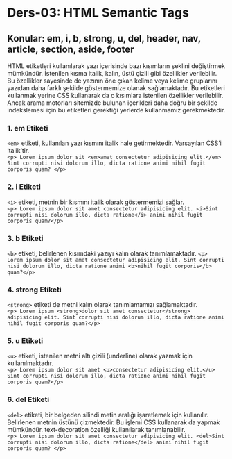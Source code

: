 # Ders-03: HTML Semantic Tags  
## Konular: em, i, b, strong, u, del, header, nav, article, section, aside, footer  
HTML etiketleri kullanılarak yazı içerisinde bazı kısımların şeklini değiştirmek mümkündür. İstenilen kısma italik, kalın, üstü çizili gibi özellikler verilebilir. Bu özellikler sayesinde de yazının öne çıkan kelime veya kelime gruplarını yazıdan daha farklı şekilde göstermemize olanak sağlamaktadır. Bu etiketleri kullanmak yerine CSS kullanarak da o kısımlara istenilen özellikler verilebilir. Ancak arama motorları sitemizde bulunan içerikleri daha doğru bir şekilde indekslemesi için bu etiketleri gerektiği yerlerde kullanmamız gerekmektedir.  
### 1. em Etiketi  
`<em>` etiketi, kullanılan yazı kısmını italik hale getirmektedir. Varsayılan CSS’i italik’tir.  
`<p> Lorem ipsum dolor sit <em>amet consectetur adipisicing elit.</em> Sint corrupti nisi dolorum illo, dicta ratione animi nihil fugit corporis quam? </p>`  
### 2. i Etiketi  
`<i>` etiketi, metnin bir kısmını italik olarak göstermemizi sağlar.  
`<p> Lorem ipsum dolor sit amet consectetur adipisicing elit. <i>Sint corrupti nisi dolorum illo, dicta ratione</i> animi nihil fugit corporis quam?</p>`  
### 3. b Etiketi
`<b>` etiketi, belirlenen kısımdaki yazıyı kalın olarak tanımlamaktadır.
`<p> Lorem ipsum dolor sit amet consectetur adipisicing elit. Sint corrupti nisi dolorum illo, dicta ratione animi <b>nihil fugit corporis</b> quam?</p>`  
### 4. strong Etiketi  
`<strong>` etiketi de metni kalın olarak tanımlamamızı sağlamaktadır.  
`<p> Lorem ipsum <strong>dolor sit amet consectetur</strong> adipisicing elit. Sint corrupti nisi dolorum illo, dicta ratione animi nihil fugit corporis quam?</p>`  
### 5. u Etiketi  
`<u>` etiketi, istenilen metni altı çizili (underline) olarak yazmak için kullanılmaktadır.  
`<p> Lorem ipsum dolor sit amet <u>consectetur adipisicing elit.</u> Sint corrupti nisi dolorum illo, dicta ratione animi nihil fugit corporis quam?</p>`  
### 6. del Etiketi  
`<del>` etiketi, bir belgeden silindi metin aralığı işaretlemek için kullanılır. Belirlenen metnin üstünü çizmektedir. Bu işlemi CSS kullanarak da yapmak mümkündür. text-decoration özelliği kullanılarak tanımlanabilir.  
`<p> Lorem ipsum dolor sit amet consectetur adipisicing elit. <del>Sint corrupti nisi dolorum illo, dicta ratione</del> animi nihil fugit corporis quam? </p>`  

#### 